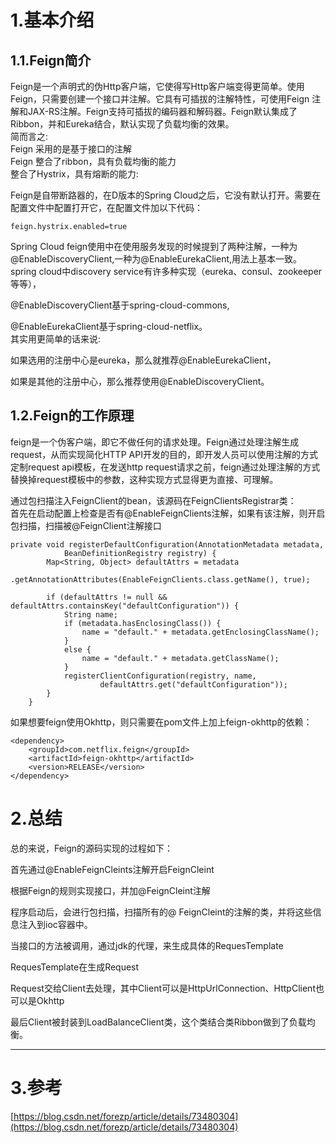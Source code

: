 # 1.基本介绍

## 1.1.Feign简介

Feign是一个声明式的伪Http客户端，它使得写Http客户端变得更简单。使用Feign，只需要创建一个接口并注解。它具有可插拔的注解特性，可使用Feign 注解和JAX-RS注解。Feign支持可插拔的编码器和解码器。Feign默认集成了Ribbon，并和Eureka结合，默认实现了负载均衡的效果。  
简而言之:  
Feign 采用的是基于接口的注解  
Feign 整合了ribbon，具有负载均衡的能力  
整合了Hystrix，具有熔断的能力:

Feign是自带断路器的，在D版本的Spring Cloud之后，它没有默认打开。需要在配置文件中配置打开它，在配置文件加以下代码：

```
feign.hystrix.enabled=true
```

Spring Cloud feign使用中在使用服务发现的时候提到了两种注解，一种为@EnableDiscoveryClient,一种为@EnableEurekaClient,用法上基本一致。  
spring cloud中discovery service有许多种实现（eureka、consul、zookeeper等等），

@EnableDiscoveryClient基于spring-cloud-commons,

@EnableEurekaClient基于spring-cloud-netflix。  
其实用更简单的话来说:

如果选用的注册中心是eureka，那么就推荐@EnableEurekaClient，

如果是其他的注册中心，那么推荐使用@EnableDiscoveryClient。

## 1.2.Feign的工作原理

feign是一个伪客户端，即它不做任何的请求处理。Feign通过处理注解生成request，从而实现简化HTTP API开发的目的，即开发人员可以使用注解的方式定制request api模板，在发送http request请求之前，feign通过处理注解的方式替换掉request模板中的参数，这种实现方式显得更为直接、可理解。

通过包扫描注入FeignClient的bean，该源码在FeignClientsRegistrar类：  
首先在启动配置上检查是否有@EnableFeignClients注解，如果有该注解，则开启包扫描，扫描被@FeignClient注解接口

```
private void registerDefaultConfiguration(AnnotationMetadata metadata,
            BeanDefinitionRegistry registry) {
        Map<String, Object> defaultAttrs = metadata
                .getAnnotationAttributes(EnableFeignClients.class.getName(), true);

        if (defaultAttrs != null && defaultAttrs.containsKey("defaultConfiguration")) {
            String name;
            if (metadata.hasEnclosingClass()) {
                name = "default." + metadata.getEnclosingClassName();
            }
            else {
                name = "default." + metadata.getClassName();
            }
            registerClientConfiguration(registry, name,
                    defaultAttrs.get("defaultConfiguration"));
        }
    }
```

如果想要feign使用Okhttp，则只需要在pom文件上加上feign-okhttp的依赖：

```
<dependency>
    <groupId>com.netflix.feign</groupId>
    <artifactId>feign-okhttp</artifactId>
    <version>RELEASE</version>
</dependency>
```

# 2.总结

总的来说，Feign的源码实现的过程如下：

首先通过@EnableFeignCleints注解开启FeignCleint

根据Feign的规则实现接口，并加@FeignCleint注解

程序启动后，会进行包扫描，扫描所有的@ FeignCleint的注解的类，并将这些信息注入到ioc容器中。

当接口的方法被调用，通过jdk的代理，来生成具体的RequesTemplate

RequesTemplate在生成Request

Request交给Client去处理，其中Client可以是HttpUrlConnection、HttpClient也可以是Okhttp

最后Client被封装到LoadBalanceClient类，这个类结合类Ribbon做到了负载均衡。

---

# 3.参考

[https://blog.csdn.net/forezp/article/details/73480304](https://blog.csdn.net/forezp/article/details/73480304)

